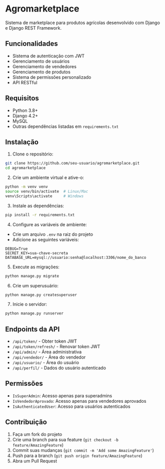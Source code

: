 # Agromarketplace

Sistema de marketplace para produtos agrícolas desenvolvido com Django e Django REST Framework.

## Funcionalidades

- Sistema de autenticação com JWT
- Gerenciamento de usuários
- Gerenciamento de vendedores
- Gerenciamento de produtos
- Sistema de permissões personalizado
- API RESTful

## Requisitos

- Python 3.8+
- Django 4.2+
- MySQL
- Outras dependências listadas em `requirements.txt`

## Instalação

1. Clone o repositório:

```bash
git clone https://github.com/seu-usuario/agromarketplace.git
cd agromarketplace
```

2. Crie um ambiente virtual e ative-o:

```bash
python -m venv venv
source venv/bin/activate  # Linux/Mac
venv\Scripts\activate     # Windows
```

3. Instale as dependências:

```bash
pip install -r requirements.txt
```

4. Configure as variáveis de ambiente:

- Crie um arquivo `.env` na raiz do projeto
- Adicione as seguintes variáveis:

```
DEBUG=True
SECRET_KEY=sua-chave-secreta
DATABASE_URL=mysql://usuario:senha@localhost:3306/nome_do_banco
```

5. Execute as migrações:

```bash
python manage.py migrate
```

6. Crie um superusuário:

```bash
python manage.py createsuperuser
```

7. Inicie o servidor:

```bash
python manage.py runserver
```

## Endpoints da API

- `/api/token/` - Obter token JWT
- `/api/token/refresh/` - Renovar token JWT
- `/api/admin/` - Área administrativa
- `/api/vendedor/` - Área do vendedor
- `/api/usuario/` - Área do usuário
- `/api/perfil/` - Dados do usuário autenticado

## Permissões

- `IsSuperAdmin`: Acesso apenas para superadmins
- `IsVendedorAprovado`: Acesso apenas para vendedores aprovados
- `IsAuthenticatedUser`: Acesso para usuários autenticados

## Contribuição

1. Faça um fork do projeto
2. Crie uma branch para sua feature (`git checkout -b feature/AmazingFeature`)
3. Commit suas mudanças (`git commit -m 'Add some AmazingFeature'`)
4. Push para a branch (`git push origin feature/AmazingFeature`)
5. Abra um Pull Request

